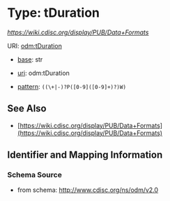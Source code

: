 # Type: tDuration




_https://wiki.cdisc.org/display/PUB/Data+Formats_



URI: [odm:tDuration](http://www.cdisc.org/ns/odm/v2.0/tDuration)

* [base](https://w3id.org/linkml/base): str

* [uri](https://w3id.org/linkml/uri): odm:tDuration



* [pattern](https://w3id.org/linkml/pattern): `((\+|-)?P([0-9]([0-9]+)?)W)`






## See Also

* [https://wiki.cdisc.org/display/PUB/Data+Formats](https://wiki.cdisc.org/display/PUB/Data+Formats)

## Identifier and Mapping Information







### Schema Source


* from schema: http://www.cdisc.org/ns/odm/v2.0



